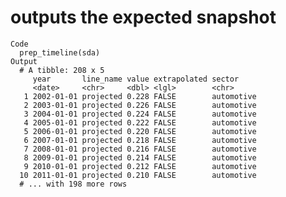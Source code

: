 # outputs the expected snapshot

    Code
      prep_timeline(sda)
    Output
      # A tibble: 208 x 5
         year       line_name value extrapolated sector    
         <date>     <chr>     <dbl> <lgl>        <chr>     
       1 2002-01-01 projected 0.228 FALSE        automotive
       2 2003-01-01 projected 0.226 FALSE        automotive
       3 2004-01-01 projected 0.224 FALSE        automotive
       4 2005-01-01 projected 0.222 FALSE        automotive
       5 2006-01-01 projected 0.220 FALSE        automotive
       6 2007-01-01 projected 0.218 FALSE        automotive
       7 2008-01-01 projected 0.216 FALSE        automotive
       8 2009-01-01 projected 0.214 FALSE        automotive
       9 2010-01-01 projected 0.212 FALSE        automotive
      10 2011-01-01 projected 0.210 FALSE        automotive
      # ... with 198 more rows

